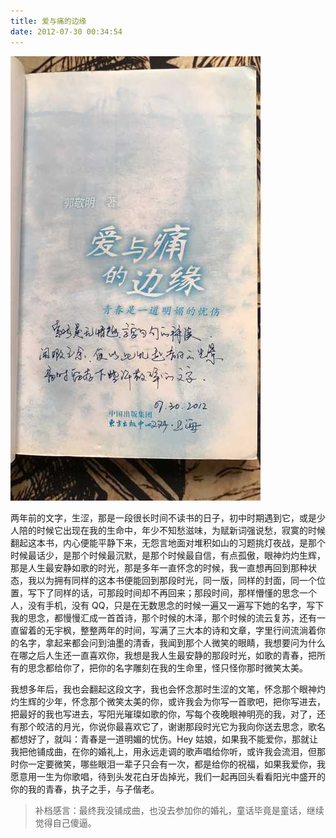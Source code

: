 ```yaml
---
title: 爱与痛的边缘
date: 2012-07-30 00:34:54
---
```


![image](images/50_f1567754.jpg)

两年前的文字，生涩，那是一段很长时间不读书的日子，初中时期遇到它，或是少人陪的时候它出现在我的生命中，年少不知愁滋味，为赋新词强说愁，寂寞的时候翻起这本书，内心便能平静下来，无怨言地面对堆积如山的习题挑灯夜战，是那个时候最话少，是那个时候最沉默，是那个时候最自信，有点孤傲，眼神灼灼生辉，那是人生最安静如歌的时光，那是多年一直怀念的时候，我一直想再回到那种状态，我以为拥有同样的这本书便能回到那段时光，同一版，同样的封面，同一个位置，写下了同样的话，可那段时间却不再回来；那段时间，那样懵懂的思念一个人，没有手机，没有 QQ，只是在无数思念的时候一遍又一遍写下她的名字，写下我的思念，都慢慢汇成一首首诗，那个时候的木泽，那个时候的流云复苏，还有一直留着的无宇枫，整整两年的时间，写满了三大本的诗和文章，字里行间流淌着你的名字，拿起来都会问到油墨的清香，我闻到那个人微笑的眼睛，我想要问为什么在哪之后人生还一直喜欢你，我想是我人生最安静的那段时光，如歌的青春，把所有的思念都给你了，把你的名字雕刻在我的生命里，怪只怪你那时微笑太美。

我想多年后，我也会翻起这段文字，我也会怀念那时生涩的文笔，怀念那个眼神灼灼生辉的少年，怀念那个微笑太美的你，或许我会为你写一首歌吧，把你写进去，把最好的我也写进去，写阳光璀璨如歌的你，写每个夜晚眼神明亮的我，对了，还有那个皎洁的月光，你说你最喜欢它了，谢谢那段时光它为我向你送去思念，歌名都想好了，就叫：青春是一道明媚的忧伤。Hey 姑娘，如果我不能爱你，那就让我把他铺成曲，在你的婚礼上，用永远走调的歌声唱给你听，或许我会流泪，但那时你一定要微笑，哪些眼泪一辈子只会有一次，都是给你的祝福，如果我爱你，我愿意用一生为你歌唱，待到头发花白牙齿掉光，我们一起再回头看看阳光中盛开的你的我的青春，执子之手，与子偕老。

> 补档感言：最终我没铺成曲，也没去参加你的婚礼，童话毕竟是童话，继续觉得自己傻逼。
